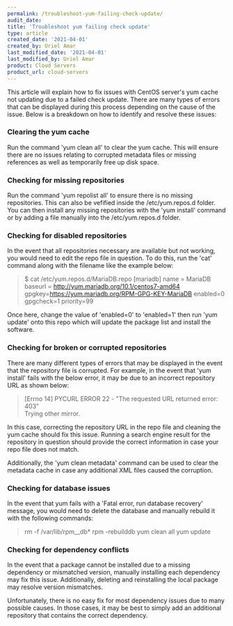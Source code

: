 ```yaml
---
permalink: /troubleshoot-yum-failing-check-update/
audit_date:
title: 'Troubleshoot yum failing check update'
type: article
created_date: '2021-04-01'
created_by: Uriel Amar
last_modified_date: '2021-04-01'
last_modified_by: Uriel Amar
product: Cloud Servers
product_url: cloud-servers
---
```


This article will explain how to fix issues with CentOS server's yum cache not updating due to a failed check update.  There are many types of errors that can be displayed during this process depending on the cause of the issue.  Below is a breakdown on how to identify and resolve these issues:


### Clearing the yum cache

Run the command 'yum clean all' to clear the yum cache.  This will ensure there are no issues relating to corrupted metadata files or missing references as well as temporarily free up disk space.  

### Checking for missing repositories
Run the command 'yum repolist all' to ensure there is no missing repositories.  This can also be vefified inside the /etc/yum.repos.d folder.  You can then install any missing repositories with the 'yum install' command or by adding a file manually into the /etc/yum.repos.d folder.

### Checking for disabled repositories 

In the event that all repositories necessary are available but not working, you would need to edit the repo file in question.  To do this, run the 'cat' command along with the filename like the example below:

>$ cat /etc/yum.repos.d/MariaDB.repo
[mariadb]
name = MariaDB
baseurl = http://yum.mariadb.org/10.1/centos7-amd64
gpgkey=https://yum.mariadb.org/RPM-GPG-KEY-MariaDB
enabled=0
gpgcheck=1
priority=99
>
Once here, change the value of 'enabled=0' to 'enabled=1' then run 'yum update' onto this repo which will update the package list and install the software.

### Checking for broken or corrupted repositories

There are many different types of errors that may be displayed in the event that the repository file is corrupted. For example, in the event that 'yum install' fails with the below error, it may be due to an incorrect repository URL as shown below:

>[Errno 14] PYCURL ERROR 22 - "The requested URL returned error: 403"  
Trying other mirror.
>

In this case, correcting the repository URL in the repo file and cleaning the yum cache should fix this issue.  Running a search engine result for the repository in question should provide the correct information in case your repo file does not match.  

Additionally, the 'yum clean metadata' command can be used to clear the metadata cache in case any additional XML files caused the corruption. 

### Checking for database issues

In the event that yum fails with a 'Fatal error, run database recovery' message, you would need to delete the database and manually rebuild it with the following commands:

>rm -f /var/lib/rpm__db*
rpm -rebuilddb
yum clean all
yum update
>

### Checking for dependency conflicts

In the event that a package cannot be installed due to a missing dependency or mismatched version, manually installing each dependency may fix this issue.  Additionally, deleting and reinstalling the local package may resolve version mismatches.  

Unfortunately, there is no easy fix for most dependency issues due to many possible causes.  In those cases, it may be best to simply add an additional repository that contains the correct dependency.
